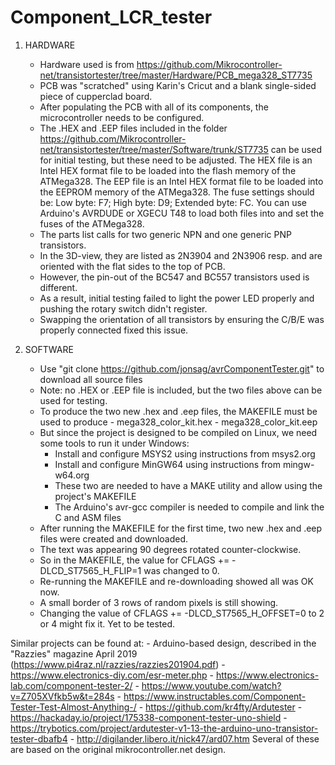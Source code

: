 # Component_LCR_tester

1. HARDWARE 
    - Hardware used is from https://github.com/Mikrocontroller-net/transistortester/tree/master/Hardware/PCB_mega328_ST7735 
	- PCB was "scratched" using Karin's Cricut and a blank single-sided piece of cupperclad board. 
    - After populating the PCB with all of its components, the microcontroller needs to be configured. 
    - The .HEX and .EEP files included in the folder 
		    https://github.com/Mikrocontroller-net/transistortester/tree/master/Software/trunk/ST7735 
	    can be used for initial testing, but these need to be adjusted. 
	    The HEX file is an Intel HEX format file to be loaded into the flash memory of the ATMega328. 
	    The EEP file is an Intel HEX format file to be loaded into the EEPROM memory of the ATMega328. 
	    The fuse settings should be: Low byte: F7; High byte: D9; Extended byte: FC. 
	    You can use Arduino's AVRDUDE or XGECU T48 to load both files into and set the fuses of the ATMega328. 
    - The parts list calls for two generic NPN and one generic PNP transistors. 
    - In the 3D-view, they are listed as 2N3904 and 2N3906 resp. and are oriented with the flat sides to the top of PCB. 
    - However, the pin-out of the BC547 and BC557 transistors used is different. 
    - As a result, initial testing failed to light the power LED properly and pushing the rotary switch didn't register. 
    - Swapping the orientation of all transistors by ensuring the C/B/E was properly connected fixed this issue. 

2. SOFTWARE 
    - Use "git clone https://github.com/jonsag/avrComponentTester.git" to download all source files 
    - Note: no .HEX or .EEP file is included, but the two files above can be used for testing. 
    - To produce the two new .hex and .eep files, the MAKEFILE must be used to produce 
	        - mega328_color_kit.hex 
	        - mega328_color_kit.eep 
    - But since the project is designed to be compiled on Linux, we need some tools to run it under Windows: 
	    - Install and configure MSYS2 using instructions from msys2.org 
	    - Install and configure MinGW64 using instructions from mingw-w64.org 
	    - These two are needed to have a MAKE utility and allow using the project's MAKEFILE 
	    - The Arduino's avr-gcc compiler is needed to compile and link the C and ASM files 
    - After running the MAKEFILE for the first time, two new .hex and .eep files were created and downloaded. 
    - The text was appearing 90 degrees rotated counter-clockwise. 
    - So in the MAKEFILE, the value for 
	    	CFLAGS += -DLCD_ST7565_H_FLIP=1
	    was changed to 0. 
    - Re-running the MAKEFILE and re-downloading showed all was OK now. 
    - A small border of 3 rows of random pixels is still showing. 
    - Changing the value of 
	    	CFLAGS += -DLCD_ST7565_H_OFFSET=0 
	    to 2 or 4 might fix it. Yet to be tested. 

Similar projects can be found at: 
    - Arduino-based design, described in the "Razzies" magazine April 2019 (https://www.pi4raz.nl/razzies/razzies201904.pdf)
    - https://www.electronics-diy.com/esr-meter.php
    - https://www.electronics-lab.com/component-tester-2/
    - https://www.youtube.com/watch?v=Z705XVfkb5w&t=284s
    - https://www.instructables.com/Component-Tester-Test-Almost-Anything-/
    - https://github.com/kr4fty/Ardutester
    - https://hackaday.io/project/175338-component-tester-uno-shield
    - https://trybotics.com/project/ardutester-v1-13-the-arduino-uno-transistor-tester-dbafb4
    - http://digilander.libero.it/nick47/ard07.htm
    Several of these are based on the original mikrocontroller.net design. 
